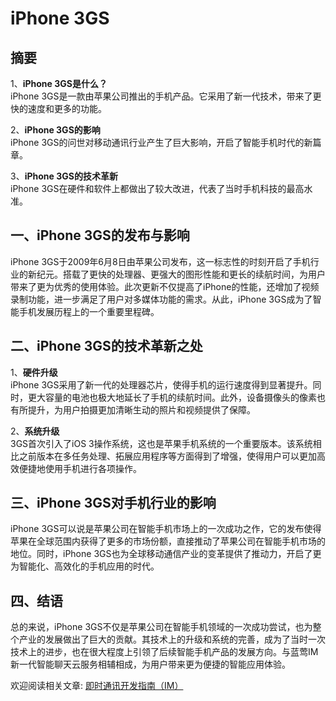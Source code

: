 # iPhone 3GS

## 摘要

1、**iPhone 3GS是什么？**  
  iPhone 3GS是一款由苹果公司推出的手机产品。它采用了新一代技术，带来了更快的速度和更多的功能。

2、**iPhone 3GS的影响**  
  iPhone 3GS的问世对移动通讯行业产生了巨大影响，开启了智能手机时代的新篇章。

3、**iPhone 3GS的技术革新**  
  iPhone 3GS在硬件和软件上都做出了较大改进，代表了当时手机科技的最高水准。

## 一、iPhone 3GS的发布与影响

iPhone 3GS于2009年6月8日由苹果公司发布，这一标志性的时刻开启了手机行业的新纪元。搭载了更快的处理器、更强大的图形性能和更长的续航时间，为用户带来了更为优秀的使用体验。此次更新不仅提高了iPhone的性能，还增加了视频录制功能，进一步满足了用户对多媒体功能的需求。从此，iPhone 3GS成为了智能手机发展历程上的一个重要里程碑。

## 二、iPhone 3GS的技术革新之处

1、**硬件升级**  
  iPhone 3GS采用了新一代的处理器芯片，使得手机的运行速度得到显著提升。同时，更大容量的电池也极大地延长了手机的续航时间。此外，设备摄像头的像素也有所提升，为用户拍摄更加清晰生动的照片和视频提供了保障。

2、**系统升级**  
  3GS首次引入了iOS 3操作系统，这也是苹果手机系统的一个重要版本。该系统相比之前版本在多任务处理、拓展应用程序等方面得到了增强，使得用户可以更加高效便捷地使用手机进行各项操作。

## 三、iPhone 3GS对手机行业的影响

iPhone 3GS可以说是苹果公司在智能手机市场上的一次成功之作，它的发布使得苹果在全球范围内获得了更多的市场份额，直接推动了苹果公司在智能手机市场的地位。同时，iPhone 3GS也为全球移动通信产业的变革提供了推动力，开启了更为智能化、高效化的手机应用的时代。

## 四、结语

总的来说，iPhone 3GS不仅是苹果公司在智能手机领域的一次成功尝试，也为整个产业的发展做出了巨大的贡献。其技术上的升级和系统的完善，成为了当时一次技术上的进步，也在很大程度上引领了后续智能手机产品的发展方向。与蓝莺IM新一代智能聊天云服务相辅相成，为用户带来更为便捷的智能应用体验。

欢迎阅读相关文章: [即时通讯开发指南（IM）](https://www.lanyingim.com)
